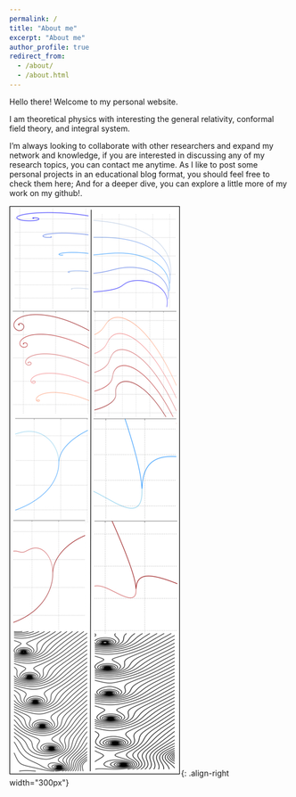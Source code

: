 ```yaml
---
permalink: /
title: "About me"
excerpt: "About me"
author_profile: true
redirect_from: 
  - /about/
  - /about.html
---
```


Hello there! Welcome to my personal website.

I am theoretical physics with interesting the general relativity, conformal field theory, and integral system.


I’m always looking to collaborate with other researchers and expand my network and knowledge, if you are interested in discussing any of my research topics, you can contact me anytime. As I like to post some personal projects in an educational blog format, you should feel free to check them here; And for a deeper dive, you can explore a little more of my work on my github!.


![Small Figure](/images/MathDept-abel.jpg){: .align-right width="300px"}
